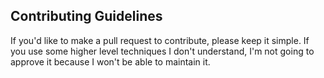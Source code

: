 ## Contributing Guidelines

If you'd like to make a pull request to contribute, please keep it simple. If you use some higher level techniques I don't understand, I'm not going to approve it because I won't be able to maintain it.
